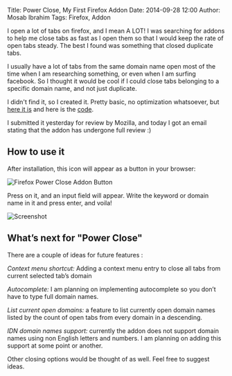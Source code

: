Title: Power Close, My First Firefox Addon
Date: 2014-09-28 12:00
Author: Mosab Ibrahim
Tags: Firefox, Addon

I open a lot of tabs on firefox, and I mean A LOT! I was searching for addons to
help me close tabs as fast as I open them so that I would keep the rate of open
tabs steady. The best I found was something that closed duplicate tabs.

I usually have a lot of tabs from the same domain name open most of the time
when I am researching something, or even when I am surfing facebook. So I
thought it would be cool if I could close tabs belonging to a specific domain
name, and not just duplicate.

I didn't find it, so I created it. Pretty basic, no optimization whatsoever, but
[here it is][] and here is the [code][].

I submitted it yesterday for review by Mozilla, and today I got an email stating
that the addon has undergone full review :)

## How to use it

After installation, this icon will appear as a button in your browser:

![Firefox Power Close Addon Button](https://raw.githubusercontent.com/mos3abof/firefox-power-close/master/data/icon-64.png)

Press on it, and an input field will appear. Write the keyword or domain name in
it and press enter, and voila!

![Screenshot](https://d262ilb51hltx0.cloudfront.net/max/899/1*IRXZxyKWj1vd4DpaT1Fl8g.png)

## What’s next for "Power Close"

There are a couple of ideas for future features :

*Context menu shortcut:* Adding a context menu entry to close all tabs from
current selected tab’s domain

*Autocomplete:* I am planning on implementing autocomplete so you don’t have to
type full domain names.

*List current open domains:* a feature to list currently open domain names
listed by the count of open tabs from every domain in a descending.

*IDN domain names support:* currently the addon does not support domain names
using non English letters and numbers. I am planning on adding this support at
some point or another.

Other closing options would be thought of as well. Feel free to suggest ideas.

[here it is]:
https://addons.mozilla.org/en-US/firefox/addon/firefox-power-close/developers
[code]: https://github.com/mos3abof/firefox-power-close
